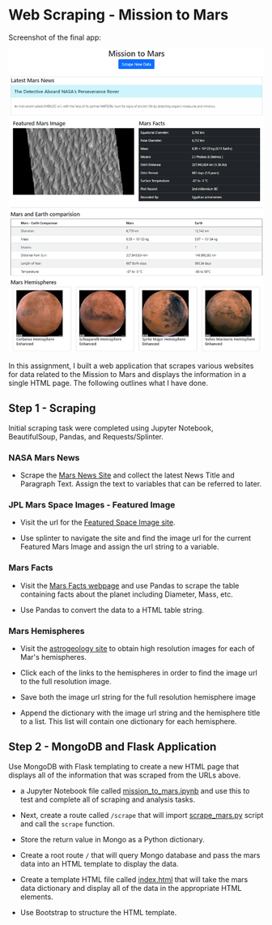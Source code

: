 # Web Scraping - Mission to Mars

Screenshot of the final app:

![mission_to_mars](Images/ScreenshotOverview.png)

In this assignment, I built a web application that scrapes various websites for data related to the Mission to Mars and displays the information in a single HTML page. The following outlines what I have done.

## Step 1 - Scraping

Initial scraping task were completed using Jupyter Notebook, BeautifulSoup, Pandas, and Requests/Splinter.

### NASA Mars News

* Scrape the [Mars News Site](https://redplanetscience.com/) and collect the latest News Title and Paragraph Text. Assign the text to variables that can be referred to later.

### JPL Mars Space Images - Featured Image

* Visit the url for the [Featured Space Image site](https://spaceimages-mars.com).

* Use splinter to navigate the site and find the image url for the current Featured Mars Image and assign the url string to a variable.

### Mars Facts

* Visit the [Mars Facts webpage](https://galaxyfacts-mars.com) and use Pandas to scrape the table containing facts about the planet including Diameter, Mass, etc.

* Use Pandas to convert the data to a HTML table string.

### Mars Hemispheres

* Visit the [astrogeology site](https://marshemispheres.com/) to obtain high resolution images for each of Mar's hemispheres.

* Click each of the links to the hemispheres in order to find the image url to the full resolution image.

* Save both the image url string for the full resolution hemisphere image

* Append the dictionary with the image url string and the hemisphere title to a list. This list will contain one dictionary for each hemisphere.

## Step 2 - MongoDB and Flask Application

Use MongoDB with Flask templating to create a new HTML page that displays all of the information that was scraped from the URLs above.

* a Jupyter Notebook file called [mission_to_mars.ipynb](Missions_to_Mars\mission_to_mars.ipynb) and use this to test and complete all of scraping and analysis tasks.

* Next, create a route called `/scrape` that will import [scrape_mars.py](Missions_to_Mars\scrapper_mars.py) script and call the `scrape` function.

* Store the return value in Mongo as a Python dictionary.

* Create a root route `/` that will query Mongo database and pass the mars data into an HTML template to display the data.

* Create a template HTML file called [index.html](Missions_to_Mars\templates\index.html) that will take the mars data dictionary and display all of the data in the appropriate HTML elements. 

* Use Bootstrap to structure the HTML template.

